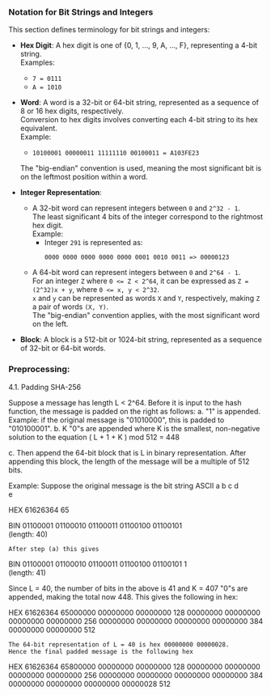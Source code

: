 ### Notation for Bit Strings and Integers

This section defines terminology for bit strings and integers:

- **Hex Digit**: A hex digit is one of {0, 1, ..., 9, A, ..., F}, representing a 4-bit string.  
  Examples:  
  - `7 = 0111`  
  - `A = 1010`

- **Word**: A word is a 32-bit or 64-bit string, represented as a sequence of 8 or 16 hex digits, respectively.  
  Conversion to hex digits involves converting each 4-bit string to its hex equivalent.  
  Example:  
  - `10100001 00000011 11111110 00100011 = A103FE23`

  The "big-endian" convention is used, meaning the most significant bit is on the leftmost position within a word.

- **Integer Representation**:  
  - A 32-bit word can represent integers between `0` and `2^32 - 1`.  
    The least significant 4 bits of the integer correspond to the rightmost hex digit.  
    Example:  
    - Integer `291` is represented as:  
      ```
      0000 0000 0000 0000 0000 0001 0010 0011 => 00000123
      ```
  - A 64-bit word can represent integers between `0` and `2^64 - 1`.  
    For an integer `Z` where `0 <= Z < 2^64`, it can be expressed as `Z = (2^32)x + y`, where `0 <= x, y < 2^32`.  
    `x` and `y` can be represented as words `X` and `Y`, respectively, making `Z` a pair of words `(X, Y)`.  
    The "big-endian" convention applies, with the most significant word on the left.

- **Block**: A block is a 512-bit or 1024-bit string, represented as a sequence of 32-bit or 64-bit words.

### Preprocessing:
4.1.  Padding SHA-256

Suppose a message has length L < 2^64. Before it is input to the
hash function, the message is padded on the right as follows:
a. "1" is appended.  Example: if the original message is "01010000",
   this is padded to "010100001".
b. K "0"s are appended where K is the smallest, non-negative solution
   to the equation
      ( L + 1 + K ) mod 512 = 448


c. Then append the 64-bit block that is L in binary representation.
   After appending this block, the length of the message will be a
   multiple of 512 bits.
   
Example: Suppose the original message is the bit string
ASCII   a b c d  
        e

HEX     61626364 
        65

BIN     01100001 01100010 01100011 01100100
        01100101  
                                              (length: 40)

    After step (a) this gives
BIN     01100001 01100010 01100011 01100100 
        01100101 1  
                                              (length: 41)


Since L = 40, the number of bits in the above is 41 and K = 407
"0"s are appended, making the total now 448.  This gives the
following in hex:

HEX     61626364 65000000 00000000 00000000   128
        00000000 00000000 00000000 00000000   256
        00000000 00000000 00000000 00000000   384
        00000000 00000000                     512

    The 64-bit representation of L = 40 is hex 00000000 00000028.
    Hence the final padded message is the following hex

HEX     61626364 65800000 00000000 00000000   128
        00000000 00000000 00000000 00000000   256
        00000000 00000000 00000000 00000000   384
        00000000 00000000 00000000 00000028   512
